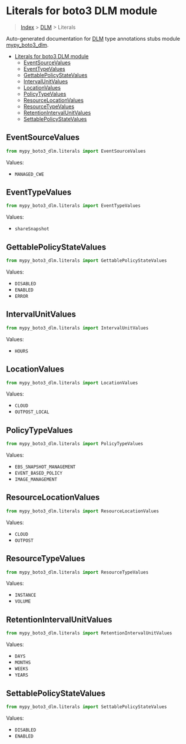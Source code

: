 # Literals for boto3 DLM module

> [Index](../README.md) > [DLM](./README.md) > Literals

Auto-generated documentation for [DLM](https://boto3.amazonaws.com/v1/documentation/api/latest/reference/services/dlm.html#DLM)
type annotations stubs module [mypy_boto3_dlm](https://pypi.org/project/mypy-boto3-dlm/).

- [Literals for boto3 DLM module](#literals-for-boto3-dlm-module)
  - [EventSourceValues](#eventsourcevalues)
  - [EventTypeValues](#eventtypevalues)
  - [GettablePolicyStateValues](#gettablepolicystatevalues)
  - [IntervalUnitValues](#intervalunitvalues)
  - [LocationValues](#locationvalues)
  - [PolicyTypeValues](#policytypevalues)
  - [ResourceLocationValues](#resourcelocationvalues)
  - [ResourceTypeValues](#resourcetypevalues)
  - [RetentionIntervalUnitValues](#retentionintervalunitvalues)
  - [SettablePolicyStateValues](#settablepolicystatevalues)

## EventSourceValues

```python
from mypy_boto3_dlm.literals import EventSourceValues
```

Values:

- `MANAGED_CWE`

## EventTypeValues

```python
from mypy_boto3_dlm.literals import EventTypeValues
```

Values:

- `shareSnapshot`

## GettablePolicyStateValues

```python
from mypy_boto3_dlm.literals import GettablePolicyStateValues
```

Values:

- `DISABLED`
- `ENABLED`
- `ERROR`

## IntervalUnitValues

```python
from mypy_boto3_dlm.literals import IntervalUnitValues
```

Values:

- `HOURS`

## LocationValues

```python
from mypy_boto3_dlm.literals import LocationValues
```

Values:

- `CLOUD`
- `OUTPOST_LOCAL`

## PolicyTypeValues

```python
from mypy_boto3_dlm.literals import PolicyTypeValues
```

Values:

- `EBS_SNAPSHOT_MANAGEMENT`
- `EVENT_BASED_POLICY`
- `IMAGE_MANAGEMENT`

## ResourceLocationValues

```python
from mypy_boto3_dlm.literals import ResourceLocationValues
```

Values:

- `CLOUD`
- `OUTPOST`

## ResourceTypeValues

```python
from mypy_boto3_dlm.literals import ResourceTypeValues
```

Values:

- `INSTANCE`
- `VOLUME`

## RetentionIntervalUnitValues

```python
from mypy_boto3_dlm.literals import RetentionIntervalUnitValues
```

Values:

- `DAYS`
- `MONTHS`
- `WEEKS`
- `YEARS`

## SettablePolicyStateValues

```python
from mypy_boto3_dlm.literals import SettablePolicyStateValues
```

Values:

- `DISABLED`
- `ENABLED`
